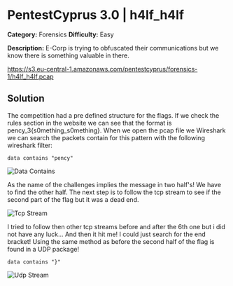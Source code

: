 # PentestCyprus 3.0 | h4lf_h4lf

**Category:** Forensics **Difficulty:** Easy

**Description:** E-Corp is trying to obfuscated their communications but we know there is something valuable in there.

https://s3.eu-central-1.amazonaws.com/pentestcyprus/forensics-1/h4lf_h4lf.pcap

## Solution
The competition had a pre defined structure for the flags. If we check the rules section in the website we can see that the format is pency_3{s0mething_s0mething}. When we open the pcap file we Wireshark we can search the packets contain for this pattern with the following wireshark filter:
```
data contains "pency"
```
![Data Contains](https://github.com/Sikkis/ctf-writeups/blob/master/2017/pentestcyprus3.0/Forensics/h4lf_h4lf/images/tcp-data-first-half.png)

As the name of the challenges implies the message in two half's! We have to find the other half. The next step is to follow the tcp stream to see if the second part of the flag but it was a dead end.

![Tcp Stream](https://github.com/Sikkis/ctf-writeups/blob/master/2017/pentestcyprus3.0/Forensics/cl3ar_keys/images/tcp-stream-6.png)

I tried to follow then other tcp streams before and after the 6th one but i did not have any luck... And then it hit me! I could just search for the end bracket! Using the same method as before the second half of the flag is found in a UDP package!

```
data contains "}"
```
![Udp Stream](https://github.com/Sikkis/ctf-writeups/blob/master/2017/pentestcyprus3.0/Forensics/cl3ar_keys/images/udp-stream-second-half.png)